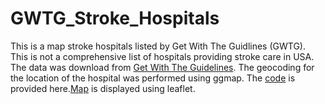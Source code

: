 # GWTG_Stroke_Hospitals
This is a map stroke hospitals listed by Get With The Guidlines (GWTG). This is not a comprehensive list of hospitals providing stroke care in USA. The data was download from [Get With The Guidelines](https://www.qualitycheck.org/data-download/certification-data-download/). The geocoding for the location of the hospital was performed using ggmap. The [code](./index.Rmd) is provided here.[Map](./US.html) is displayed using leaflet.
